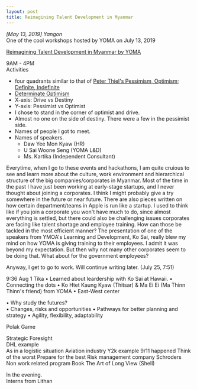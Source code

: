 ```yaml
---
layout: post
title: Reimagining Talent Development in Myanmar 
---
```


*[May 13, 2019] Yangon*  
One of the cool workshops hosted by YOMA on July 13, 2019

[Reimagining Talent Development in Myanmar by YOMA](https://www.eventbrite.com/e/re-imagining-talent-development-in-myanmar-registration-65013105950)

9AM - 4PM  
Activities  
- four quadrants similar to that of [Peter Thiel's Pessimism, Optimism; Definite, Indefinite](https://epiphanyaweek.com/2018/11/27/speech-peter-thiel-on-predicting-the-future/) 
- [Determinate Optimism](https://aswellblog.com/determinate-optimism-31de0b8e51d0)
- X-axis: Drive vs Destiny  
- Y-axis: Pessimist vs Optimist  
- I chose to stand in the corner of optimist and drive.  
- Almost no one on the side of destiny. There were a few in the pessimist side.  
- Names of people I got to meet. 
- Names of speakers.  
    - Daw Yee Mon Kyaw (HR)
    - U Sai Woone Seng (YOMA L&D)
    - Ms. Kartika (Independent Consultant)

Everytime, when I go to these events and hackathons, I am quite cruious to see and learn more about the culture, work environment and hierarchical structure of the big companies/corporates in Myanmar. Most of the time in the past I have just been working at early-stage startups, and I never thought about joining a corporates. I think I might probably give a try somewhere in the future or near future. There are also pieces written on how certain department/teams in Apple is run like a startup. I used to think like if you join a corporate you won't have much to do, since almost everything is settled, but there could also be challenging issues corporates are facing like talent shortage and employee training. How can those be tackled in the most efficient manner? The presentation of one of the speakers from YMOA's Learning and Development, Ko Sai, really blew my mind on how YOMA is giving training to their employees. I admit it was beyond my expectation. But then why not many other corporates seem to be doing that. What about for the government employees? 

Anyway, I get to go to work. Will continue writing later. (July 25, 7:51)

9:36 Aug 1 
Tika 
• Learned about leardership with Ko Sai at Hawaii. 
• Connecting the dots 
• Ko Htet Kaung Kyaw (Thitsar) & Ma Ei Ei (Ma Thinn Thinn's friend) from YOMA 
• East-West center 

• Why study the futures?  
    • Changes, risks and opportunities 
    • Pathways for better planning and strategy 
    • Agility, flexibility, adaptability 

Polak Game 

Strategic Foresight  
DHL example  
As in a logistic situation
Aviation industry 
Y2k example 
9/11 happened 
Think of the worst 
Prepare for the best 
Risk management company 
Schroders 
Non work related program 
Book The Art of Long View (Shell)

In the evening.  
Interns from Lithan 
